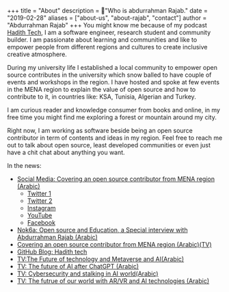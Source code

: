 +++
title = "About"
description = "ًWho is abdurrahman Rajab."
date = "2019-02-28"
aliases = ["about-us", "about-rajab", "contact"]
author = "Abdurrahman Rajab"
+++
You might know me because of my podcast [Hadith Tech](https://hadithtech.com), I am a software engineer, research student and community builder. 
I am passionate about learning and communities and like to empower people from different regions and cultures to create inclusive creative atmosphere. 

During my university life I established a local community to empower open source contributes in the university  which snow balled to have couple of events and workshops in the region. I have hosted and spoke at few events in the MENA region to explain the value of open source and how to contribute to it, in countries like: KSA, Tunisia, Algerian and Turkey. 

I am curious reader and knowledge consumer from books and online, in my free time you might find me exploring a forest or mountain around my city. 

Right now, I am working as software beside being an open source contributor in term of contents and ideas in my region. Feel free to reach me out to talk about open source, least developed communities or even just have a chit chat about anything you want. 

In the news: 
* [Social Media: Covering an open source contributor from MENA region (Arabic)](https://www.syria.tv/%D8%B9%D8%A8%D8%AF-%D8%A7%D9%84%D8%B1%D8%AD%D9%85%D9%86-%D8%B1%D8%AC%D8%A8-%D9%85%D9%87%D9%86%D8%AF%D8%B3-%D8%B3%D9%88%D8%B1%D9%8A-%D8%A7%D8%AE%D8%AA%D8%A7%D8%B1%D8%AA%D9%87-%D9%85%D8%A7%D9%8A%D9%83%D8%B1%D9%88%D8%B3%D9%88%D9%81%D8%AA-%D9%84%D8%AD%D8%B6%D9%88%D8%B1-%D9%85%D8%A4%D8%AA%D9%85%D8%B1-%D9%84%D9%87%D8%A7-%D8%A8%D8%A3%D9%85%D9%8A%D8%B1%D9%83%D8%A7) 
  * [Twitter 1](https://twitter.com/syr_television/status/1595149154912989184) 
  * [Twitter 2](https://twitter.com/Syriatvnews/status/1595080916476596227) 
  * [Instagram](https://www.instagram.com/p/ClUBgvuMu3s/?hl=en) 
  * [YouTube](https://www.youtube.com/watch?v=atSyKNc4dU8) 
  * [Facebook](https://www.facebook.com/watch/?ref=search&v=5628489383854600&external_log_id=2e9d7dac-008e-4c3f-ace0-18c6e12a1fb1&q=%D9%85%D9%87%D9%86%D8%AF%D8%B3%20%D8%B3%D9%88%D8%B1%D9%8A%20%D8%AA%D8%AE%D8%AA%D8%A7%D8%B1%D9%87%20%D9%85%D8%A7%D9%8A%D9%83%D8%B1%D9%88%D8%B3%D9%88%D9%81%D8%AA)
* [Nok6a: Open source and Education, a Special interview with Abdurrahman Rajab (Arabic)](https://www.nok6a.net/%D8%A7%D9%84%D8%AA%D8%B9%D9%84%D9%85-%D8%B9%D8%A8%D8%B1-%D8%A7%D9%84%D8%A8%D8%B1%D9%85%D8%AC%D9%8A%D8%A7%D8%AA-%D9%85%D9%81%D8%AA%D9%88%D8%AD%D8%A9-%D8%A7%D9%84%D9%85%D8%B5%D8%AF%D8%B1%D8%8C-%D8%AD/)
* [Covering an open source contributor from MENA region (Arabic)(TV)](https://www.youtube.com/watch?v=9iJD6rzYE7g)
* [GitHub Blog: Hadith tech](https://github.blog/2021-07-15-student-leaders-github-campus-tv-next-level/)
* [TV:The Future of technology and Metaverse and AI(Arabic)](https://www.youtube.com/watch?v=z8IT-YYF47c)
* [TV: The future of AI after ChatGPT (Arabic)](https://www.youtube.com/watch?v=Vs_zcwQemWI)
* [TV: Cybersecurity and stalking in AI world(Arabic)](https://youtu.be/YDcm2wZOEs4?t=1417)
* [TV: The futrue of our world with AR/VR and AI technologies (Arabic)](https://youtu.be/JeJ59d41J3g?t=3177)
